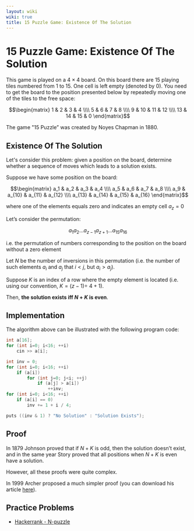 ```yaml
---
layout: wiki
wiki: true
title: 15 Puzzle Game: Existence Of The Solution
---
```



# 15 Puzzle Game: Existence Of The Solution

This game is played on a $4 \times 4$ board. On this board there are $15$ playing tiles numbered from 1 to 15. One cell is left empty (denoted by 0). You need to get the board to the position presented below by repeatedly moving one of the tiles to the free space:

$$\begin{matrix} 1 & 2 & 3 & 4 \\\\ 5 & 6 & 7 & 8 \\\\ 9 & 10 & 11 & 12 \\\\ 13 & 14 & 15 & 0 \end{matrix}$$

The game "15 Puzzle” was created by Noyes Chapman in 1880.

## Existence Of The Solution

Let's consider this problem: given a position on the board, determine whether a sequence of moves which leads to a solution exists.

Suppose we have some position on the board:

$$\begin{matrix} a_1 & a_2 & a_3 & a_4 \\\\ a_5 & a_6 & a_7 & a_8 \\\\ a_9 & a_{10} & a_{11} & a_{12} \\\\ a_{13} & a_{14} & a_{15} & a_{16} \end{matrix}$$

where one of the elements equals zero and indicates an empty cell $a_z  = 0$

Let’s consider the permutation:

$$a_1 a_2 ... a_{z-1} a_{z+1} ... a_{15} a_{16}$$

i.e. the permutation of numbers corresponding to the position on the board without a zero element

Let $N$ be the number of inversions in this permutation (i.e. the number of such elements $a_i$  and $a_j$  that $i < j$, but $a_i  > a_j$).

Suppose $K$ is an index of a row where the empty element is located (i.e. using our convention, $K = (z - 1) \div \ 4 + 1$).

Then, **the solution exists iff $N + K$ is even**.

## Implementation

The algorithm above can be illustrated with the following program code:

```cpp
int a[16];
for (int i=0; i<16; ++i)
    cin >> a[i];

int inv = 0;
for (int i=0; i<16; ++i)
    if (a[i])
        for (int j=0; j<i; ++j)
            if (a[j] > a[i])
                ++inv;
for (int i=0; i<16; ++i)
    if (a[i] == 0)
        inv += 1 + i / 4;

puts ((inv & 1) ? "No Solution" : "Solution Exists");
```

## Proof

In 1879 Johnson proved that if $N + K$ is odd, then the solution doesn’t exist, and in the same year Story proved that all positions when $N + K$ is even have a solution.

However, all these proofs were quite complex.

In 1999 Archer proposed a much simpler proof (you can download his article [here](http://www.cs.cmu.edu/afs/cs/academic/class/15859-f01/www/notes/15-puzzle.pdf)).

## Practice Problems

* [Hackerrank - N-puzzle](https://www.hackerrank.com/challenges/n-puzzle)


